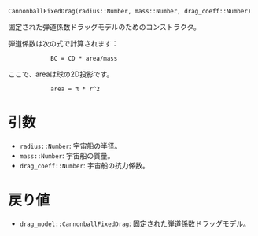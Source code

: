 ```
CannonballFixedDrag(radius::Number, mass::Number, drag_coeff::Number)
```

固定された弾道係数ドラッグモデルのためのコンストラクタ。

弾道係数は次の式で計算されます：

```
            BC = CD * area/mass
```

ここで、areaは球の2D投影です。

```
            area = π * r^2
```

# 引数

  * `radius::Number`: 宇宙船の半径。
  * `mass::Number`: 宇宙船の質量。
  * `drag_coeff::Number`: 宇宙船の抗力係数。

# 戻り値

  * `drag_model::CannonballFixedDrag`: 固定された弾道係数ドラッグモデル。
